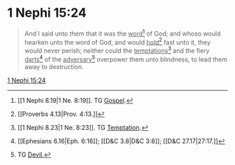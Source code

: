 # 1 Nephi 15:24

> And I said unto them that it was the <u>word</u>[^a] of God; and whoso would hearken unto the word of God, and would <u>hold</u>[^b] fast unto it, they would never perish; neither could the <u>temptations</u>[^c] and the fiery <u>darts</u>[^d] of the <u>adversary</u>[^e] overpower them unto blindness, to lead them away to destruction.

[1 Nephi 15:24](https://www.churchofjesuschrist.org/study/scriptures/bofm/1-ne/15?lang=eng&id=p24#p24)


[^a]: [[1 Nephi 8.19|1 Ne. 8:19]]. TG [Gospel](https://www.churchofjesuschrist.org/study/scriptures/tg/gospel?lang=eng).
[^b]: [[Proverbs 4.13|Prov. 4:13.]]
[^c]: [[1 Nephi 8.23|1 Ne. 8:23]]. TG [Temptation](https://www.churchofjesuschrist.org/study/scriptures/tg/temptation?lang=eng).
[^d]: [[Ephesians 6.16|Eph. 6:16]]; [[D&C 3.8|D&C 3:8]]; [[D&C 27.17|27:17.]]
[^e]: TG [Devil.](https://www.churchofjesuschrist.org/study/scriptures/tg/devil?lang=eng)

